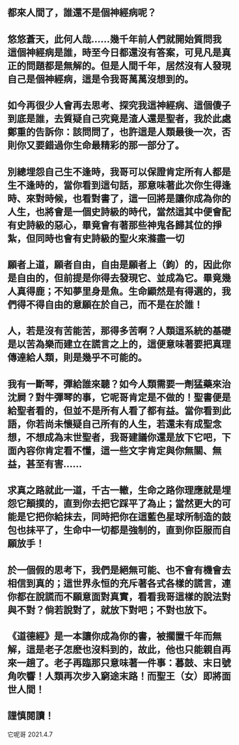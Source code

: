 都來人間了，誰還不是個神經病呢？
---
悠悠蒼天，此何人哉……幾千年前人們就開始質問我這個神經病是誰，時至今日都還沒有答案，可見凡是真正的問題都是無解的。但是人間千年，居然沒有人發現自己是個神經病，這是令我哥萬萬沒想到的。<br>
---
如今再很少人會再去思考、探究我這神經病、這個傻子到底是誰，去質疑自己究竟是渣人還是聖者，我於此處鄭重的告訴你：該問問了，也許這是人類最後一次，否則你又要錯過你生命最精彩的那一部分了。<br>
---
別總埋怨自己生不逢時，我哥可以保證肯定所有人都是生不逢時的，當你看到這句話，那意味著此次你生得逢時、來對時候，也看對書了，這一回將是讓你成為你的人生，也將會是一個史詩級的時代，當然這其中便會配有史詩級的惡心，畢竟會有著那些神鬼各歸其位的掙紮，但同時也會有史詩級的聖火來滌盡一切<br>
---
願者上道，願者自由，自由是願者上（鉤）的，因此你是自由的，但前提是你得去發現它、並成為它。畢竟幾人真得鹿；不知夢里身是魚。生命顯然是有得選的，我們得不得自由的意願在於自己，而不是在於誰！<br>
---
人，若是沒有苦能苦，那得多苦啊？人類這系統的基礎是以苦為樂而建立在謊言之上的，這便意味著要把真理傳達給人類，則是幾乎不可能的。<br>
---
我有一斷琴，彈給誰來聽？如今人類需要一劑猛藥來治沈屙？對牛彈琴的事，它呢哥肯定是不做的！聖書便是給聖者看的，但並不是所有人看了都有益。當你看到此語，你若尚未懷疑自己所有的人生，若還未有成聖念想，不想成為末世聖者，我哥建議你還是放下它吧，下面內容你肯定看不懂，這一些文字肯定與你無關、無益，甚至有害……<br>
---
求真之路就此一道，千古一轍，生命之路你理應就是埋怨它顛撲的，直到你去把它踩平了為止；當然更大的可能是它把你給抹去，同時把你在這藍色星球所制造的鼓包也抹平了，生命中一切都是強制的，直到你臣服而自願放手！<br>
---
於一個假的思考下，我們是絕無可能、也不會有機會去相信到真的；這世界永恒的充斥著各式各樣的謊言，連你都在說謊而不願意面對真實，看看我哥這樣的說法對與不對？倘若說對了，就放下對吧；不對也放下。<br>
---
《道德經》是一本讓你成為你的書，被擱置千年而無解，這是老子怎麽也沒料到的，故此，他也只能親自再來一趟了。老子再臨那只意味著一件事：暮鼓、末日號角吹響！人類再次步入窮途末路！而聖王（女）即將面世人間！<br>
---
謹慎閱讀！<br>
---

它呢哥 2021.4.7
